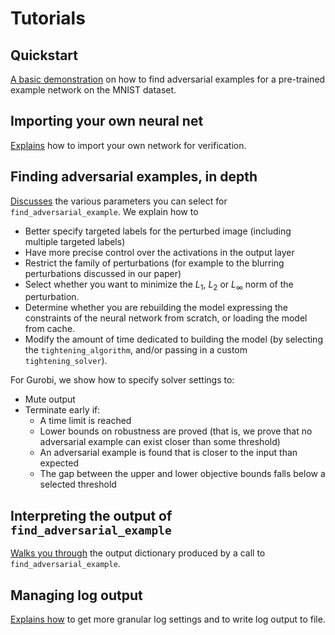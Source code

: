 # Tutorials

## Quickstart
[A basic demonstration](https://nbviewer.jupyter.org/github/vtjeng/MIPVerify.jl/blob/master/examples/00_quickstart.ipynb) on how to find adversarial examples for a pre-trained example network on the MNIST dataset.

## Importing your own neural net
[Explains](https://nbviewer.jupyter.org/github/vtjeng/MIPVerify.jl/blob/master/examples/01_importing_your_own_neural_net.ipynb) how to import your own network for verification.

## Finding adversarial examples, in depth
[Discusses](https://nbviewer.jupyter.org/github/vtjeng/MIPVerify.jl/blob/master/examples/02_finding_adversarial_examples_in_depth.ipynb) the various parameters you can select for `find_adversarial_example`. We explain how to

  + Better specify targeted labels for the perturbed image (including multiple targeted labels)
  + Have more precise control over the activations in the output layer
  + Restrict the family of perturbations (for example to the blurring perturbations discussed in our paper)
  + Select whether you want to minimize the $L_1$, $L_2$ or $L_\infty$ norm of the perturbation.
  + Determine whether you are rebuilding the model expressing the constraints of the neural network from scratch, or loading the model from cache.
  + Modify the amount of time dedicated to building the model (by selecting the `tightening_algorithm`, and/or passing in a custom `tightening_solver`).

For Gurobi, we show how to specify solver settings to:
  + Mute output
  + Terminate early if:
    + A time limit is reached
    + Lower bounds on robustness are proved (that is, we prove that no adversarial example can exist closer than some threshold)
    + An adversarial example is found that is closer to the input than expected
    + The gap between the upper and lower objective bounds falls below a selected threshold

## Interpreting the output of `find_adversarial_example`
[Walks you through](https://nbviewer.jupyter.org/github/vtjeng/MIPVerify.jl/blob/master/examples/03_interpreting_the_output_of_find_adversarial_example.ipynb) the output dictionary produced by a call to `find_adversarial_example`.

## Managing log output
[Explains how](https://nbviewer.jupyter.org/github/vtjeng/MIPVerify.jl/blob/master/examples/04_managing_log_output.ipynb) to get more granular log settings and to write log output to file.